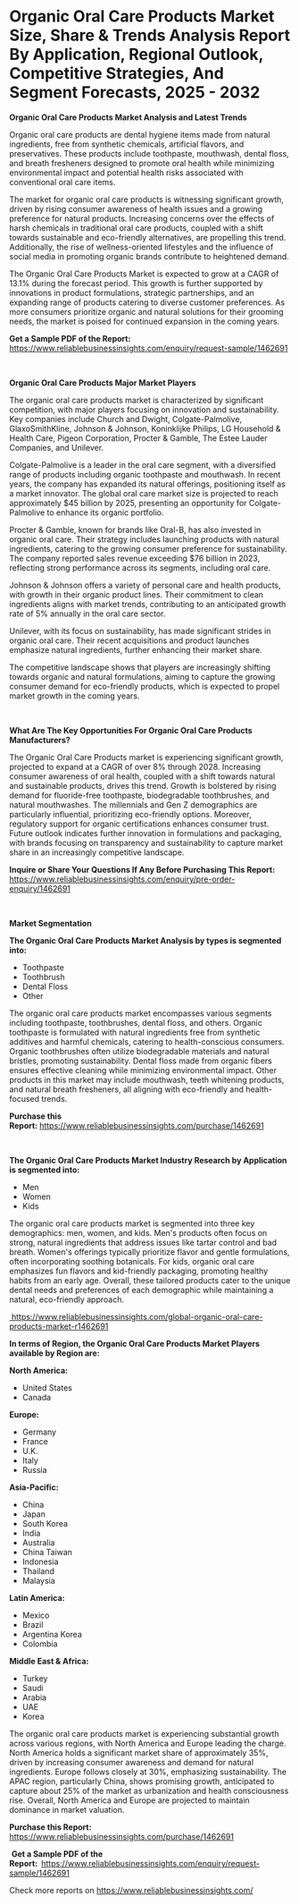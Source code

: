 <p><h1>Organic Oral Care Products Market Size, Share & Trends Analysis Report By Application, Regional Outlook, Competitive Strategies, And Segment Forecasts, 2025 - 2032</h1></p><p><strong>Organic Oral Care Products Market Analysis and Latest Trends</strong></p>
<p><p>Organic oral care products are dental hygiene items made from natural ingredients, free from synthetic chemicals, artificial flavors, and preservatives. These products include toothpaste, mouthwash, dental floss, and breath fresheners designed to promote oral health while minimizing environmental impact and potential health risks associated with conventional oral care items.</p><p>The market for organic oral care products is witnessing significant growth, driven by rising consumer awareness of health issues and a growing preference for natural products. Increasing concerns over the effects of harsh chemicals in traditional oral care products, coupled with a shift towards sustainable and eco-friendly alternatives, are propelling this trend. Additionally, the rise of wellness-oriented lifestyles and the influence of social media in promoting organic brands contribute to heightened demand.</p><p>The Organic Oral Care Products Market is expected to grow at a CAGR of 13.1% during the forecast period. This growth is further supported by innovations in product formulations, strategic partnerships, and an expanding range of products catering to diverse customer preferences. As more consumers prioritize organic and natural solutions for their grooming needs, the market is poised for continued expansion in the coming years.</p></p>
<p><strong>Get a Sample PDF of the Report:&nbsp;</strong> <a href="https://www.reliablebusinessinsights.com/enquiry/request-sample/1462691?utm_campaign=2214&utm_medium=2&utm_source=Github&utm_content=ia&utm_term=07022025&utm_id=organic-oral-care-products">https://www.reliablebusinessinsights.com/enquiry/request-sample/1462691</a></p>
<p>&nbsp;</p>
<p><strong>Organic Oral Care Products Major Market Players</strong></p>
<p><p>The organic oral care products market is characterized by significant competition, with major players focusing on innovation and sustainability. Key companies include Church and Dwight, Colgate-Palmolive, GlaxoSmithKline, Johnson & Johnson, Koninklijke Philips, LG Household & Health Care, Pigeon Corporation, Procter & Gamble, The Estee Lauder Companies, and Unilever.</p><p>Colgate-Palmolive is a leader in the oral care segment, with a diversified range of products including organic toothpaste and mouthwash. In recent years, the company has expanded its natural offerings, positioning itself as a market innovator. The global oral care market size is projected to reach approximately $45 billion by 2025, presenting an opportunity for Colgate-Palmolive to enhance its organic portfolio.</p><p>Procter & Gamble, known for brands like Oral-B, has also invested in organic oral care. Their strategy includes launching products with natural ingredients, catering to the growing consumer preference for sustainability. The company reported sales revenue exceeding $76 billion in 2023, reflecting strong performance across its segments, including oral care.</p><p>Johnson & Johnson offers a variety of personal care and health products, with growth in their organic product lines. Their commitment to clean ingredients aligns with market trends, contributing to an anticipated growth rate of 5% annually in the oral care sector.</p><p>Unilever, with its focus on sustainability, has made significant strides in organic oral care. Their recent acquisitions and product launches emphasize natural ingredients, further enhancing their market share.</p><p>The competitive landscape shows that players are increasingly shifting towards organic and natural formulations, aiming to capture the growing consumer demand for eco-friendly products, which is expected to propel market growth in the coming years.</p></p>
<p>&nbsp;</p>
<p><strong>What Are The Key Opportunities For Organic Oral Care Products Manufacturers?</strong></p>
<p><p>The Organic Oral Care Products market is experiencing significant growth, projected to expand at a CAGR of over 8% through 2028. Increasing consumer awareness of oral health, coupled with a shift towards natural and sustainable products, drives this trend. Growth is bolstered by rising demand for fluoride-free toothpaste, biodegradable toothbrushes, and natural mouthwashes. The millennials and Gen Z demographics are particularly influential, prioritizing eco-friendly options. Moreover, regulatory support for organic certifications enhances consumer trust. Future outlook indicates further innovation in formulations and packaging, with brands focusing on transparency and sustainability to capture market share in an increasingly competitive landscape.</p></p>
<p><strong>Inquire or Share Your Questions If Any Before Purchasing This Report:</strong> <a href="https://www.reliablebusinessinsights.com/enquiry/pre-order-enquiry/1462691?utm_campaign=2214&utm_medium=2&utm_source=Github&utm_content=ia&utm_term=07022025&utm_id=organic-oral-care-products">https://www.reliablebusinessinsights.com/enquiry/pre-order-enquiry/1462691</a></p>
<p>&nbsp;</p>
<p><strong>Market Segmentation</strong></p>
<p><strong>The Organic Oral Care Products Market Analysis by types is segmented into:</strong></p>
<p><ul><li>Toothpaste</li><li>Toothbrush</li><li>Dental Floss</li><li>Other</li></ul></p>
<p><p>The organic oral care products market encompasses various segments including toothpaste, toothbrushes, dental floss, and others. Organic toothpaste is formulated with natural ingredients free from synthetic additives and harmful chemicals, catering to health-conscious consumers. Organic toothbrushes often utilize biodegradable materials and natural bristles, promoting sustainability. Dental floss made from organic fibers ensures effective cleaning while minimizing environmental impact. Other products in this market may include mouthwash, teeth whitening products, and natural breath fresheners, all aligning with eco-friendly and health-focused trends.</p></p>
<p><strong>Purchase this Report:&nbsp;</strong><a href="https://www.reliablebusinessinsights.com/purchase/1462691?utm_campaign=2214&utm_medium=2&utm_source=Github&utm_content=ia&utm_term=07022025&utm_id=organic-oral-care-products">https://www.reliablebusinessinsights.com/purchase/1462691</a></p>
<p>&nbsp;</p>
<p><strong>The Organic Oral Care Products Market Industry Research by Application is segmented into:</strong></p>
<p><ul><li>Men</li><li>Women</li><li>Kids</li></ul></p>
<p><p>The organic oral care products market is segmented into three key demographics: men, women, and kids. Men's products often focus on strong, natural ingredients that address issues like tartar control and bad breath. Women's offerings typically prioritize flavor and gentle formulations, often incorporating soothing botanicals. For kids, organic oral care emphasizes fun flavors and kid-friendly packaging, promoting healthy habits from an early age. Overall, these tailored products cater to the unique dental needs and preferences of each demographic while maintaining a natural, eco-friendly approach.</p></p>
<p><a href="https://www.reliablebusinessinsights.com/global-organic-oral-care-products-market-r1462691?utm_campaign=2214&utm_medium=2&utm_source=Github&utm_content=ia&utm_term=07022025&utm_id=organic-oral-care-products">&nbsp;https://www.reliablebusinessinsights.com/global-organic-oral-care-products-market-r1462691</a></p>
<p><strong>In terms of Region, the Organic Oral Care Products Market Players available by Region are:</strong></p>
<p>
    <p> <strong> North America: </strong>
        <ul>
            <li>United States</li>
            <li>Canada</li>
        </ul>
        </p> 
    <p> <strong> Europe: </strong>
        <ul>
            <li>Germany</li>
            <li>France</li>
            <li>U.K.</li>
            <li>Italy</li>
            <li>Russia</li>
        </ul>
        </p> 
    <p> <strong> Asia-Pacific: </strong>
        <ul>
            <li>China</li>
            <li>Japan</li>
            <li>South Korea</li>
            <li>India</li>
            <li>Australia</li>
            <li>China Taiwan</li>
            <li>Indonesia</li>
            <li>Thailand</li>
            <li>Malaysia</li>
        </ul>
        </p> 
    <p> <strong> Latin America: </strong>
        <ul>
            <li>Mexico</li>
            <li>Brazil</li>
            <li>Argentina Korea</li>
            <li>Colombia</li>
        </ul>
        </p> 
    <p> <strong> Middle East & Africa: </strong>
        <ul>
            <li>Turkey</li>
            <li>Saudi</li>
            <li>Arabia</li>
            <li>UAE</li>
            <li>Korea</li>
        </ul>
    </p>
    </p>
<p><p>The organic oral care products market is experiencing substantial growth across various regions, with North America and Europe leading the charge. North America holds a significant market share of approximately 35%, driven by increasing consumer awareness and demand for natural ingredients. Europe follows closely at 30%, emphasizing sustainability. The APAC region, particularly China, shows promising growth, anticipated to capture about 25% of the market as urbanization and health consciousness rise. Overall, North America and Europe are projected to maintain dominance in market valuation.</p></p>
<p><strong>Purchase this Report: </strong><a href="https://www.reliablebusinessinsights.com/purchase/1462691?utm_campaign=2214&utm_medium=2&utm_source=Github&utm_content=ia&utm_term=07022025&utm_id=organic-oral-care-products">https://www.reliablebusinessinsights.com/purchase/1462691</a></p>
<p>&nbsp;<strong>Get a Sample PDF of the Report:&nbsp;&nbsp;</strong><a href="https://www.reliablebusinessinsights.com/enquiry/request-sample/1462691?utm_campaign=2214&utm_medium=2&utm_source=Github&utm_content=ia&utm_term=07022025&utm_id=organic-oral-care-products">https://www.reliablebusinessinsights.com/enquiry/request-sample/1462691</a></p>
<p><strong></strong></p>
<p>Check more reports on <a href="https://www.reliablebusinessinsights.com/?utm_campaign=2214&utm_medium=2&utm_source=Github&utm_content=ia&utm_term=07022025&utm_id=organic-oral-care-products">https://www.reliablebusinessinsights.com/</a></p>